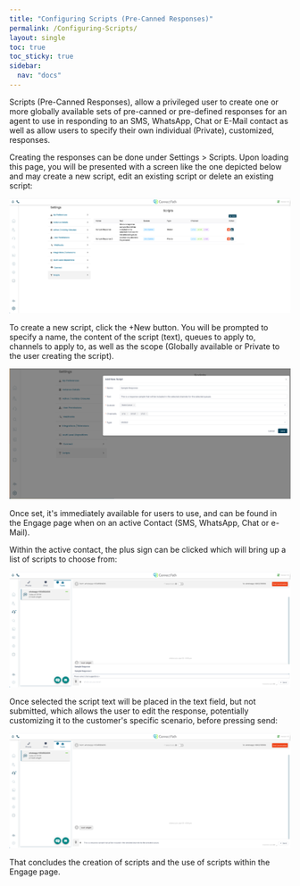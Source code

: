 ```yaml
---
title: "Configuring Scripts (Pre-Canned Responses)"
permalink: /Configuring-Scripts/
layout: single
toc: true
toc_sticky: true
sidebar: 
  nav: "docs"
---
```


Scripts (Pre-Canned Responses), allow a privileged user to create one or
more globally available sets of pre-canned or pre-defined responses for
an agent to use in responding to an SMS, WhatsApp, Chat or E-Mail
contact as well as allow users to specify their own individual
(Private), customized, responses.

Creating the responses can be done under Settings \> Scripts. Upon
loading this page, you will be presented with a screen like the one
depicted below and may create a new script, edit an existing script or
delete an existing script:

![](./Configuring-Scripts/media/image1.png)

To create a new script, click the +New button. You will be prompted to
specify a name, the content of the script (text), queues to apply to,
channels to apply to, as well as the scope (Globally available or
Private to the user creating the script).

![](./Configuring-Scripts/media/image2.png)

Once set, it's immediately available for users to use, and can be found
in the Engage page when on an active Contact (SMS, WhatsApp, Chat or
e-Mail).

Within the active contact, the plus sign can be clicked which will bring
up a list of scripts to choose from:

![](./Configuring-Scripts/media/image3.png)

Once selected the script text will be placed in the text field, but not
submitted, which allows the user to edit the response, potentially
customizing it to the customer's specific scenario, before pressing
send:

![](./Configuring-Scripts/media/image4.png)

That concludes the creation of scripts and the use of scripts within the
Engage page.
